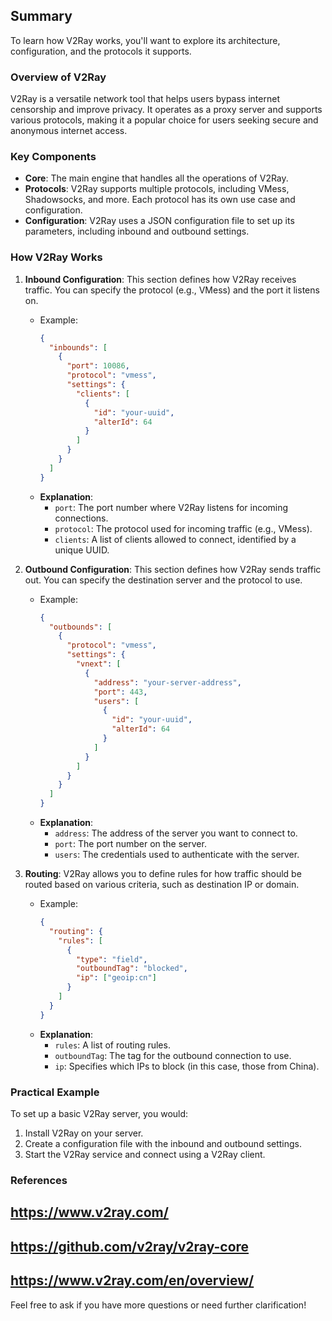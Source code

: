 ## Summary
To learn how V2Ray works, you'll want to explore its architecture, configuration, and the protocols it supports.

### Overview of V2Ray
V2Ray is a versatile network tool that helps users bypass internet censorship and improve privacy. It operates as a proxy server and supports various protocols, making it a popular choice for users seeking secure and anonymous internet access.

### Key Components
- **Core**: The main engine that handles all the operations of V2Ray.
- **Protocols**: V2Ray supports multiple protocols, including VMess, Shadowsocks, and more. Each protocol has its own use case and configuration.
- **Configuration**: V2Ray uses a JSON configuration file to set up its parameters, including inbound and outbound settings.

### How V2Ray Works
1. **Inbound Configuration**: This section defines how V2Ray receives traffic. You can specify the protocol (e.g., VMess) and the port it listens on.
   - Example: 
     ```json
     {
       "inbounds": [
         {
           "port": 10086,
           "protocol": "vmess",
           "settings": {
             "clients": [
               {
                 "id": "your-uuid",
                 "alterId": 64
               }
             ]
           }
         }
       ]
     }
     ```
   - **Explanation**: 
     - `port`: The port number where V2Ray listens for incoming connections.
     - `protocol`: The protocol used for incoming traffic (e.g., VMess).
     - `clients`: A list of clients allowed to connect, identified by a unique UUID.

2. **Outbound Configuration**: This section defines how V2Ray sends traffic out. You can specify the destination server and the protocol to use.
   - Example:
     ```json
     {
       "outbounds": [
         {
           "protocol": "vmess",
           "settings": {
             "vnext": [
               {
                 "address": "your-server-address",
                 "port": 443,
                 "users": [
                   {
                     "id": "your-uuid",
                     "alterId": 64
                   }
                 ]
               }
             ]
           }
         }
       ]
     }
     ```
   - **Explanation**:
     - `address`: The address of the server you want to connect to.
     - `port`: The port number on the server.
     - `users`: The credentials used to authenticate with the server.

3. **Routing**: V2Ray allows you to define rules for how traffic should be routed based on various criteria, such as destination IP or domain.
   - Example:
     ```json
     {
       "routing": {
         "rules": [
           {
             "type": "field",
             "outboundTag": "blocked",
             "ip": ["geoip:cn"]
           }
         ]
       }
     }
     ```
   - **Explanation**:
     - `rules`: A list of routing rules.
     - `outboundTag`: The tag for the outbound connection to use.
     - `ip`: Specifies which IPs to block (in this case, those from China).

### Practical Example
To set up a basic V2Ray server, you would:
1. Install V2Ray on your server.
2. Create a configuration file with the inbound and outbound settings.
3. Start the V2Ray service and connect using a V2Ray client.

### References
## https://www.v2ray.com/ ## 
## https://github.com/v2ray/v2ray-core ## 
## https://www.v2ray.com/en/overview/ ## 

Feel free to ask if you have more questions or need further clarification!